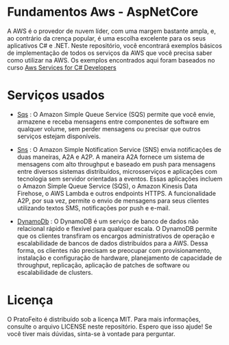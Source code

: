 # Fundamentos Aws - AspNetCore

A AWS é o provedor de nuvem líder, com uma margem bastante ampla, e, ao contrário da crença popular, é uma escolha excelente para os seus aplicativos C# e .NET. Neste repositório, você encontrará exemplos básicos de implementação de todos os serviços da AWS que você precisa saber como utilizar na AWS. Os exemplos encontrados aqui foram baseados no curso [Aws Services for C# Developers](https://dometrain.com/course/cloud-fundamentals-aws-services-for-c-developers/) 

# Serviços usados

* [Sqs](https://aws.amazon.com/pt/sqs/) :
O Amazon Simple Queue Service (SQS) permite que você envie, armazene e receba mensagens entre componentes de software em qualquer volume, sem perder mensagens ou precisar que outros serviços estejam disponíveis.

* [Sns](https://aws.amazon.com/pt/sns/) : O Amazon Simple Notification Service (SNS) envia notificações de duas maneiras, A2A e A2P. A maneira A2A fornece um sistema de mensagens com alto throughput e baseado em push para mensagens entre diversos sistemas distribuídos, microsserviços e aplicações com tecnologia sem servidor orientadas a eventos. Essas aplicações incluem o Amazon Simple Queue Service (SQS), o Amazon Kinesis Data Firehose, o AWS Lambda e outros endpoints HTTPS. A funcionalidade A2P, por sua vez, permite o envio de mensagens para seus clientes utilizando textos SMS, notificações por push e e-mail. 

* [DynamoDb](https://docs.aws.amazon.com/dynamodb/index.html) : O DynamoDB é um serviço de banco de dados não relacional rápido e flexível para qualquer escala. O DynamoDB permite que os clientes transfiram os encargos administrativos de operação e escalabilidade de bancos de dados distribuídos para a AWS. Dessa forma, os clientes não precisam se preocupar com provisionamento, instalação e configuração de hardware, planejamento de capacidade de throughput, replicação, aplicação de patches de software ou escalabilidade de clusters.

# Licença
O PratoFeito é distribuído sob a licença MIT. Para mais informações, consulte o arquivo LICENSE neste repositório.
Espero que isso ajude! Se você tiver mais dúvidas, sinta-se à vontade para perguntar.